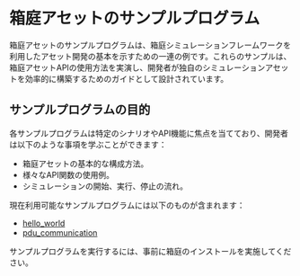 # 箱庭アセットのサンプルプログラム

箱庭アセットのサンプルプログラムは、箱庭シミュレーションフレームワークを利用したアセット開発の基本を示すための一連の例です。これらのサンプルは、箱庭アセットAPIの使用方法を実演し、開発者が独自のシミュレーションアセットを効率的に構築するためのガイドとして設計されています。


## サンプルプログラムの目的
各サンプルプログラムは特定のシナリオやAPI機能に焦点を当てており、開発者は以下のような事項を学ぶことができます：

* 箱庭アセットの基本的な構成方法。
* 様々なAPI関数の使用例。
* シミュレーションの開始、実行、停止の流れ。

現在利用可能なサンプルプログラムには以下のものが含まれます：

* [hello_world](https://github.com/toppers/hakoniwa-core-cpp-client/tree/main/examples/hello_world)
* [pdu_communication](https://github.com/toppers/hakoniwa-core-cpp-client/tree/main/examples/pdu_communication)

サンプルプログラムを実行するには、事前に箱庭のインストールを実施してください。

